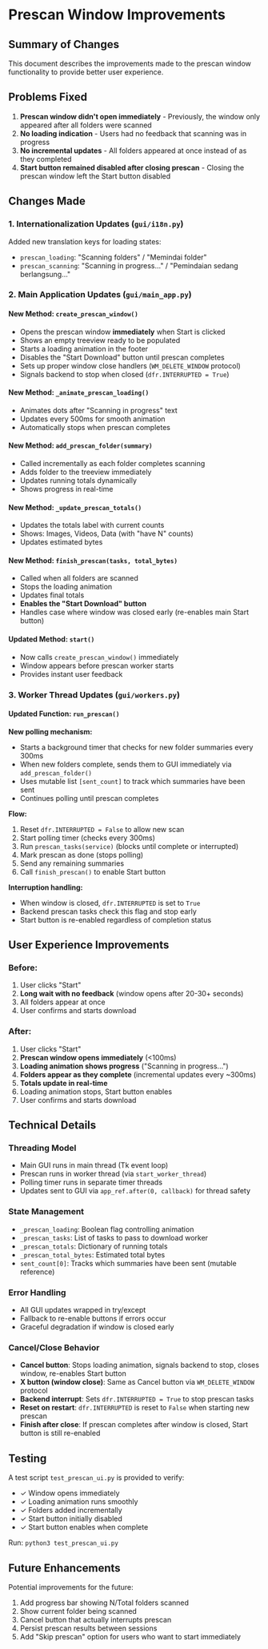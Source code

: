 # Prescan Window Improvements

## Summary of Changes

This document describes the improvements made to the prescan window functionality to provide better user experience.

## Problems Fixed

1. **Prescan window didn't open immediately** - Previously, the window only appeared after all folders were scanned
2. **No loading indication** - Users had no feedback that scanning was in progress
3. **No incremental updates** - All folders appeared at once instead of as they completed
4. **Start button remained disabled after closing prescan** - Closing the prescan window left the Start button disabled

## Changes Made

### 1. Internationalization Updates (`gui/i18n.py`)

Added new translation keys for loading states:
- `prescan_loading`: "Scanning folders" / "Memindai folder"
- `prescan_scanning`: "Scanning in progress..." / "Pemindaian sedang berlangsung..."

### 2. Main Application Updates (`gui/main_app.py`)

#### New Method: `create_prescan_window()`
- Opens the prescan window **immediately** when Start is clicked
- Shows an empty treeview ready to be populated
- Starts a loading animation in the footer
- Disables the "Start Download" button until prescan completes
- Sets up proper window close handlers (`WM_DELETE_WINDOW` protocol)
- Signals backend to stop when closed (`dfr.INTERRUPTED = True`)

#### New Method: `_animate_prescan_loading()`
- Animates dots after "Scanning in progress" text
- Updates every 500ms for smooth animation
- Automatically stops when prescan completes

#### New Method: `add_prescan_folder(summary)`
- Called incrementally as each folder completes scanning
- Adds folder to the treeview immediately
- Updates running totals dynamically
- Shows progress in real-time

#### New Method: `_update_prescan_totals()`
- Updates the totals label with current counts
- Shows: Images, Videos, Data (with "have N" counts)
- Updates estimated bytes

#### New Method: `finish_prescan(tasks, total_bytes)`
- Called when all folders are scanned
- Stops the loading animation
- Updates final totals
- **Enables the "Start Download" button**
- Handles case where window was closed early (re-enables main Start button)

#### Updated Method: `start()`
- Now calls `create_prescan_window()` immediately
- Window appears before prescan worker starts
- Provides instant user feedback

### 3. Worker Thread Updates (`gui/workers.py`)

#### Updated Function: `run_prescan()`

**New polling mechanism:**
- Starts a background timer that checks for new folder summaries every 300ms
- When new folders complete, sends them to GUI immediately via `add_prescan_folder()`
- Uses mutable list `[sent_count]` to track which summaries have been sent
- Continues polling until prescan completes

**Flow:**
1. Reset `dfr.INTERRUPTED = False` to allow new scan
2. Start polling timer (checks every 300ms)
3. Run `prescan_tasks(service)` (blocks until complete or interrupted)
4. Mark prescan as done (stops polling)
5. Send any remaining summaries
6. Call `finish_prescan()` to enable Start button

**Interruption handling:**
- When window is closed, `dfr.INTERRUPTED` is set to `True`
- Backend prescan tasks check this flag and stop early
- Start button is re-enabled regardless of completion status

## User Experience Improvements

### Before:
1. User clicks "Start"
2. **Long wait with no feedback** (window opens after 20-30+ seconds)
3. All folders appear at once
4. User confirms and starts download

### After:
1. User clicks "Start"
2. **Prescan window opens immediately** (<100ms)
3. **Loading animation shows progress** ("Scanning in progress...")
4. **Folders appear as they complete** (incremental updates every ~300ms)
5. **Totals update in real-time**
6. Loading animation stops, Start button enables
7. User confirms and starts download

## Technical Details

### Threading Model
- Main GUI runs in main thread (Tk event loop)
- Prescan runs in worker thread (via `start_worker_thread`)
- Polling timer runs in separate timer threads
- Updates sent to GUI via `app_ref.after(0, callback)` for thread safety

### State Management
- `_prescan_loading`: Boolean flag controlling animation
- `_prescan_tasks`: List of tasks to pass to download worker
- `_prescan_totals`: Dictionary of running totals
- `_prescan_total_bytes`: Estimated total bytes
- `sent_count[0]`: Tracks which summaries have been sent (mutable reference)

### Error Handling
- All GUI updates wrapped in try/except
- Fallback to re-enable buttons if errors occur
- Graceful degradation if window is closed early

### Cancel/Close Behavior
- **Cancel button**: Stops loading animation, signals backend to stop, closes window, re-enables Start button
- **X button (window close)**: Same as Cancel button via `WM_DELETE_WINDOW` protocol
- **Backend interrupt**: Sets `dfr.INTERRUPTED = True` to stop prescan tasks
- **Reset on restart**: `dfr.INTERRUPTED` is reset to `False` when starting new prescan
- **Finish after close**: If prescan completes after window is closed, Start button is still re-enabled

## Testing

A test script `test_prescan_ui.py` is provided to verify:
- ✓ Window opens immediately
- ✓ Loading animation runs smoothly
- ✓ Folders added incrementally
- ✓ Start button initially disabled
- ✓ Start button enables when complete

Run: `python3 test_prescan_ui.py`

## Future Enhancements

Potential improvements for the future:
1. Add progress bar showing N/Total folders scanned
2. Show current folder being scanned
3. Cancel button that actually interrupts prescan
4. Persist prescan results between sessions
5. Add "Skip prescan" option for users who want to start immediately
